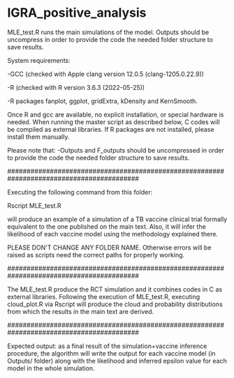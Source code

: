 # IGRA_positive_analysis

MLE_test.R runs the main simulations of the model.
Outputs should be uncompress in order to provide the code the needed folder structure to save results.

System requirements:

-GCC (checked with Apple clang version 12.0.5 (clang-1205.0.22.9))

-R (checked with R version 3.6.3 (2022-05-25))

-R packages fanplot, ggplot, gridExtra, kDensity and KernSmooth.

Once R and gcc are available, no explicit installation, or special hardware is needed. When running the master script as described below, C codes will be compiled as external libraries. If R packages are not installed, please install them manually.

Please note that:
-Outputs and F_outputs should be uncompressed in order to provide the code the needed folder structure to save results.

##########################################################################################

Executing the following command from this folder:

Rscript MLE_test.R

will produce an example of a simulation of a TB vaccine clinical trial formally equivalent to the one published on the main text. Also, it will infer the likelihood of each vaccine model using the methodology explained there. 

PLEASE DON'T CHANGE ANY FOLDER NAME. Otherwise errors will be raised as scripts need the correct paths for properly working.

##########################################################################################

The MLE_test.R produce the RCT simulation and it combines codes in C as external libraries.
Following the execution of MLE_test.R, executing cloud_plot.R via Rscript will produce the cloud and probability distributions from which the results in the main text are derived.

##########################################################################################

Expected output: as a final result of the simulation+vaccine inference procedure, the algorithm will write the output for each vaccine model (in Outputs/ folder) along with the likelihood and inferred epsilon value for each model in the whole simulation.

